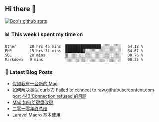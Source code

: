 ## Hi there 👋

[![Boo's github stats](https://github-readme-stats.vercel.app/api?username=0xAiKang)](https://github.com/anuraghazra/github-readme-stats)

<!-- [![Most Used Langs](https://github-readme-stats.vercel.app/api/top-langs/?username=0xAiKang)](https://github.com/anuraghazra/github-readme-stats) -->

### 📊 This week I spent my time on
<!--START_SECTION:waka-->
```text
Other      28 hrs 45 mins  ████████████████░░░░░░░░░   64.18 % 
PHP        15 hrs 31 mins  ████████▓░░░░░░░░░░░░░░░░   34.67 % 
SQL        20 mins         ▒░░░░░░░░░░░░░░░░░░░░░░░░   00.76 % 
Markdown   9 mins          ░░░░░░░░░░░░░░░░░░░░░░░░░   00.35 % 
```
<!--END_SECTION:waka-->

### 📕 Latest Blog Posts
<!-- BLOG-POST-LIST:START -->
- [假如我有一台新的 Mac](https://www.0x2beace.com/Suppose-I-have-a-new-Mac/)
- [如何解决类似 curl:&lpar;7&rpar; Failed to connect to raw.githubusercontent.com port 443:Connection refused 的问题](https://www.0x2beace.com/How-to-solve-problems-like-curl-7-Failed-to-connect-to-raw-githubusercontent-com-port-443-Connection-refused/)
- [Mac 如何给键盘改键](https://www.0x2beace.com/how-to-change-the-keyboard-on-a-mac/)
- [二零一零年终总结](https://www.0x2beace.com/2021-year-end-summary/)
- [Laravel Macro 基本使用](https://www.0x2beace.com/basic-use-of-laravel-macro/)
<!-- BLOG-POST-LIST:END -->

